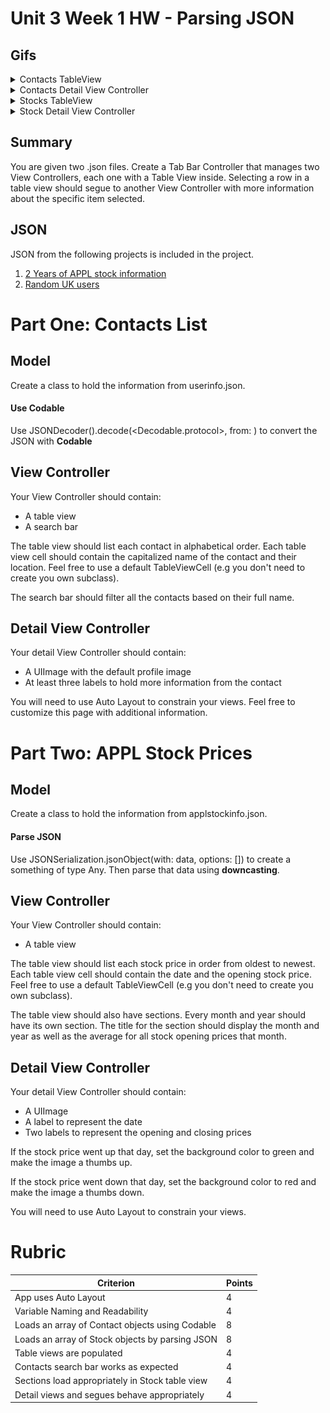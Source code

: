 # Unit 3 Week 1 HW - Parsing JSON


## Gifs

<details>
<summary>Contacts TableView</summary>
![g1](gif1.gif)
</details>

<details>
<summary>Contacts Detail View Controller</summary>
![g2](gif2.gif)
</details>

<details>
<summary>Stocks TableView</summary>
![g3](gif3.gif)
</details>

<details>
<summary>Stock Detail View Controller</summary>
![g4](gif4.gif)
</details>

## Summary

You are given two .json files.  Create a Tab Bar Controller that manages two View Controllers, each one with a Table View inside.  Selecting a row in a table view should segue to another View Controller with more information about the specific item selected.

## JSON

JSON from the following projects is included in the project.

1. [2 Years of APPL stock information](https://api.iextrading.com/1.0/stock/aapl/chart/2y)
2. [Random UK users](https://randomuser.me/documentation)

# Part One: Contacts List

## Model

Create a class to hold the information from userinfo.json.

#### Use Codable

Use JSONDecoder().decode(<Decodable.protocol>, from: <Data>) to convert the JSON with **Codable**


## View Controller

Your View Controller should contain:

- A table view
- A search bar

The table view should list each contact in alphabetical order.  Each table view cell should contain the capitalized name of the contact and their location.  Feel free to use a default TableViewCell (e.g you don't need to create you own subclass).

The search bar should filter all the contacts based on their full name.

## Detail View Controller

Your detail View Controller should contain:

- A UIImage with the default profile image
- At least three labels to hold more information from the contact

You will need to use Auto Layout to constrain your views.  Feel free to customize this page with additional information.


# Part Two: APPL Stock Prices

## Model

Create a class to hold the information from applstockinfo.json.

#### Parse JSON

Use JSONSerialization.jsonObject(with: data, options: []) to create a something of type Any.  Then parse that data using **downcasting**.


## View Controller

Your View Controller should contain:

- A table view

The table view should list each stock price in order from oldest to newest.  Each table view cell should contain the date and the opening stock price.  Feel free to use a default TableViewCell (e.g you don't need to create you own subclass).

The table view should also have sections.  Every month and year should have its own section.  The title for the section should display the month and year as well as the average for all stock opening prices that month.

## Detail View Controller

Your detail View Controller should contain:

- A UIImage
- A label to represent the date
- Two labels to represent the opening and closing prices

If the stock price went up that day, set the background color to green and make the image a thumbs up.

If the stock price went down that day, set the background color to red and make the image a thumbs down.

You will need to use Auto Layout to constrain your views.

# Rubric

|Criterion|Points|
|---|---|
| App uses Auto Layout | 4 |
| Variable Naming and Readability | 4 |
| Loads an array of Contact objects using Codable | 8 |
| Loads an array of Stock objects by parsing JSON | 8 |
| Table views are populated | 4 |
| Contacts search bar works as expected | 4 |
| Sections load appropriately in Stock table view | 4 |
| Detail views and segues behave appropriately | 4 |
